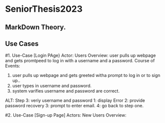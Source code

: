 # SeniorThesis2023
## MarkDown Theory.

## Use Cases
#1. Use-Case [Login PAge}
Actor: Users
Overview: user pulls up webpage and gets promtpeed to log in with a username and a password. 
Course of Events:
1. user pulls up webpage and gets greeted witha prompt to log in or to sign up..
2. user types in username and password.
3. system varifies username and password are correct.

  ALT: Step 3: veriy username and password
        1: display Error
        2: provide password recovery
        3: prompt to enter email.
        4: go back to step one.
        
#2. Use-Case [Sign-up Page]
Actors: New Users
Overview: 
